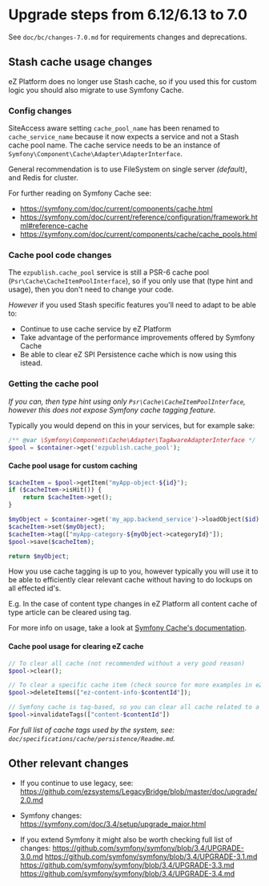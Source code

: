 # Upgrade steps from 6.12/6.13 to 7.0

See `doc/bc/changes-7.0.md` for requirements changes and deprecations.

## Stash cache usage changes

eZ Platform does no longer use Stash cache, so if you used this for custom logic you should
also migrate to use Symfony Cache.

### Config changes

SiteAccess aware setting `cache_pool_name` has been renamed to `cache_service_name` because it now
expects a service and not a Stash cache pool name. The cache service needs to be an instance of
`Symfony\Component\Cache\Adapter\AdapterInterface`.

General recommendation is to use FileSystem on single server _(default)_, and Redis for cluster.

For further reading on Symfony Cache see:
- https://symfony.com/doc/current/components/cache.html
- https://symfony.com/doc/current/reference/configuration/framework.html#reference-cache
- https://symfony.com/doc/current/components/cache/cache_pools.html

### Cache pool code changes

The `ezpublish.cache_pool` service is still a PSR-6 cache pool (`Psr\Cache\CacheItemPoolInterface`), so if you only use
that (type hint and usage), then you don't need to change your code.

*However* if you used Stash specific features you'll need to adapt to be able to:
- Continue to use cache service by eZ Platform
- Take advantage of the performance improvements offered by Symfony Cache
- Be able to clear eZ SPI Persistence cache which is now using this istead.

### Getting the cache pool
_If you can, then type hint using only `Psr\Cache\CacheItemPoolInterface`,
however this does not expose Symfony cache tagging feature._

Typically you would depend on this in your services, but for example sake:
```php
/** @var \Symfony\Component\Cache\Adapter\TagAwareAdapterInterface */
$pool = $container->get('ezpublish.cache_pool');
```

#### Cache pool usage for custom caching
```php
$cacheItem = $pool->getItem("myApp-object-${id}");
if ($cacheItem->isHit()) {
    return $cacheItem->get();
}

$myObject = $container->get('my_app.backend_service')->loadObject($id)
$cacheItem->set($myObject);
$cacheItem->tag(["myApp-category-${myObject->categoryId}"]);
$pool->save($cacheItem);

return $myObject;
```

How you use cache tagging is up to you, however typically you will use it to be able to efficiently clear
relevant cache without having to do lockups on all effected id's.

E.g. In the case of content type changes in eZ Platform all content cache of type article
can be cleared using tag.

For more info on usage, take a look at [Symfony Cache's documentation](https://symfony.com/doc/3.4/components/cache.html).

#### Cache pool usage for clearing eZ cache


```php
// To clear all cache (not recommended without a very good reason)
$pool->clear();

// To clear a specific cache item (check source for more examples in eZ\Publish\Core\Persistence\Cache\*)
$pool->deleteItems(["ez-content-info-$contentId"]);

// Symfony cache is tag-based, so you can clear all cache related to a specific Content item like this:
$pool->invalidateTags(["content-$contentId"])
```

_For full list of cache tags used by the system, see: `doc/specifications/cache/persistence/Readme.md`._


## Other relevant changes

- If you continue to use legacy, see: https://github.com/ezsystems/LegacyBridge/blob/master/doc/upgrade/2.0.md

- Symfony changes: https://symfony.com/doc/3.4/setup/upgrade_major.html

- If you extend Symfony it might also be worth checking full list of changes:
  https://github.com/symfony/symfony/blob/3.4/UPGRADE-3.0.md
  https://github.com/symfony/symfony/blob/3.4/UPGRADE-3.1.md
  https://github.com/symfony/symfony/blob/3.4/UPGRADE-3.3.md
  https://github.com/symfony/symfony/blob/3.4/UPGRADE-3.4.md
